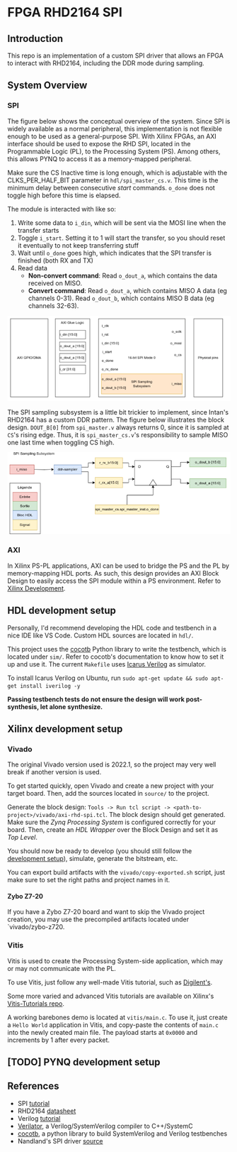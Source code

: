 # FPGA RHD2164 SPI

## Introduction

This repo is an implementation of a custom SPI driver that allows an FPGA to interact with RHD2164, including the DDR mode during sampling.

## System Overview

### SPI

The figure below shows the conceptual overview of the system. Since SPI is widely available as a normal peripheral, this implementation is not flexible enough to be used as a general-purpose SPI. With Xilinx FPGAs, an AXI interface should be used to expose the RHD SPI, located in the Programmable Logic (PL), to the Processing System (PS). Among others, this allows PYNQ to access it as a memory-mapped peripheral.

Make sure the CS Inactive time is long enough, which is adjustable with the CLKS_PER_HALF_BIT parameter in `hdl/spi_master_cs.v`. This time is the minimum delay between consecutive _start_ commands. `o_done` does not toggle high before this time is elapsed.

The module is interacted with like so:

1. Write some data to `i_din`, which will be sent via the MOSI line when the transfer starts
2. Toggle `i_start`. Setting it to 1 will start the transfer, so you should reset it eventually to not keep transferring stuff
3. Wait until `o_done` goes high, which indicates that the SPI transfer is finished (both RX and TX)
4. Read data
	- **Non-convert command**: Read `o_dout_a`, which contains the data received on MISO. 
	- **Convert command**: Read `o_dout_a`, which contains MISO A data (eg channels 0-31). Read `o_dout_b`, which contains MISO B data (eg channels 32-63).

![System block](img/rhd-spi-system.png)

The SPI sampling subsystem is a little bit trickier to implement, since Intan's RHD2164 has a custom DDR pattern. The figure below illustrates the block design. `DOUT_B[0]` from `spi_master.v` always returns 0, since it is sampled at `CS`'s rising edge. Thus, it is `spi_master_cs.v`'s responsibility to sample MISO one last time when toggling CS high.  

![Sampling subsystem block](img/rhd-spi-sampling.png)

### AXI

In Xilinx PS-PL applications, AXI can be used to bridge the PS and the PL by memory-mapping HDL ports. As such, this design provides an AXI Block Design to easily access the SPI module within a PS environment. Refer to [Xilinx Development](#xilinx-development). 

## HDL development setup

Personally, I'd recommend developing the HDL code and testbench in a nice IDE like VS Code. Custom HDL sources are located in `hdl/`.

This project uses the [cocotb](https://docs.cocotb.org/en/stable/) Python library to write the testbench, which is located under `sim/`. Refer to cocotb's documentation to know how to set it up and use it. The current `Makefile` uses [Icarus Verilog](https://github.com/steveicarus/iverilog) as simulator.

To install Icarus Verilog on Ubuntu, run `sudo apt-get update && sudo apt-get install iverilog -y`

**Passing testbench tests do not ensure the design will work post-synthesis, let alone synthesize.**

## Xilinx development setup

### Vivado

The original Vivado version used is 2022.1, so the project may very well break if another version is used.

To get started quickly, open Vivado and create a new project with your target board. Then, add the sources located in `source/` to the project.

Generate the block design: `Tools -> Run tcl script -> <path-to-project>/vivado/axi-rhd-spi.tcl`. The block design should get generated. Make sure the _Zynq Processing System_ is configured correctly for your board. Then, create an _HDL Wrapper_ over the Block Design and set it as _Top Level_.

You should now be ready to develop (you should still follow the [development setup](#hdl-development-setup)), simulate, generate the bitstream, etc.

You can export build artifacts with the `vivado/copy-exported.sh` script, just make sure to set the right paths and project names in it.

#### Zybo Z7-20

If you have a Zybo Z7-20 board and want to skip the Vivado project creation, you may use the precompiled artifacts located under `vivado/zybo-z720.

### Vitis

Vitis is used to create the Processing System-side application, which may or may not communicate with the PL.

To use Vitis, just follow any well-made Vitis tutorial, such as [Digilent's](https://digilent.com/reference/programmable-logic/guides/getting-started-with-ipi).

Some more varied and advanced Vitis tutorials are available on Xilinx's [Vitis-Tutorials repo](https://github.com/Xilinx/Vitis-Tutorials).

A working barebones demo is located at `vitis/main.c`. To use it, just create a `Hello World` application in Vitis, and copy-paste the contents of `main.c` into the newly created main file. The payload starts at `0x0000` and increments by 1 after every packet.

## [TODO] PYNQ development setup

## References

- SPI [tutorial](https://www.analog.com/en/analog-dialogue/articles/introduction-to-spi-interface.html)
- RHD2164 [datasheet](https://intantech.com/files/Intan_RHD2164_datasheet.pdf)
- Verilog [tutorial](https://www.chipverify.com/tutorials/verilog)
- [Verilator](https://verilator.org/guide/latest/index.html), a Verilog/SystemVerilog compiler to C++/SystemC
- [cocotb](https://docs.cocotb.org/en/stable/index.html), a python library to build SystemVerilog and Verilog testbenches
- Nandland's SPI driver [source](https://github.com/nandland/spi-master)
